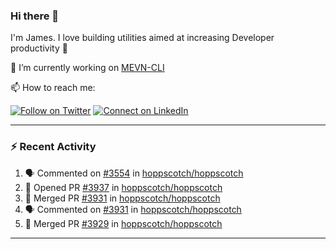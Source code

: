 ### Hi there 👋

I'm James. I love building utilities aimed at increasing Developer productivity :raised_hands: 

🔭 I’m currently working on [MEVN-CLI](https://github.com/madlabsinc/mevn-cli)

📫 How to reach me:

[![Follow on Twitter](https://img.shields.io/badge/--twitter?label=Twitter&logo=Twitter&style=social)](https://twitter.com/james_madhacks) [![Connect on LinkedIn](https://img.shields.io/badge/--linkedin?label=LinkedIn&logo=LinkedIn&style=social)](https://www.linkedin.com/in/jamesgeorge007)

---

### :zap: Recent Activity

<!--START_SECTION:activity-->
1. 🗣 Commented on [#3554](https://github.com/hoppscotch/hoppscotch/issues/3554#issuecomment-2031204161) in [hoppscotch/hoppscotch](https://github.com/hoppscotch/hoppscotch)
2. 💪 Opened PR [#3937](https://github.com/hoppscotch/hoppscotch/pull/3937) in [hoppscotch/hoppscotch](https://github.com/hoppscotch/hoppscotch)
3. 🎉 Merged PR [#3931](https://github.com/hoppscotch/hoppscotch/pull/3931) in [hoppscotch/hoppscotch](https://github.com/hoppscotch/hoppscotch)
4. 🗣 Commented on [#3931](https://github.com/hoppscotch/hoppscotch/pull/3931#issuecomment-2017809328) in [hoppscotch/hoppscotch](https://github.com/hoppscotch/hoppscotch)
5. 🎉 Merged PR [#3929](https://github.com/hoppscotch/hoppscotch/pull/3929) in [hoppscotch/hoppscotch](https://github.com/hoppscotch/hoppscotch)
<!--END_SECTION:activity-->

---

<!--
**jamesgeorge007/jamesgeorge007** is a ✨ _special_ ✨ repository because its `README.md` (this file) appears on your GitHub profile.

Here are some ideas to get you started:

- 🌱 I’m currently learning ...
- 👯 I’m looking to collaborate on ...
- 🤔 I’m looking for help with ...
- 💬 Ask me about ...
- 😄 Pronouns: ...
- ⚡ Fun fact: ...
-->

